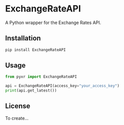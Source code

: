 # ExchangeRateAPI

A Python wrapper for the Exchange Rates API.

## Installation

```bash
pip install ExchangeRateAPI
```

## Usage

```python
from pyxr import ExchangeRateAPI

api = ExchangeRateAPI(access_key="your_access_key")
print(api.get_latest())
```

## License

To create...
